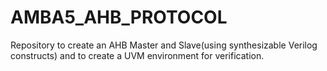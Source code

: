 # AMBA5_AHB_PROTOCOL
Repository to create an AHB Master and Slave(using synthesizable Verilog constructs) and to create a UVM environment for verification.

